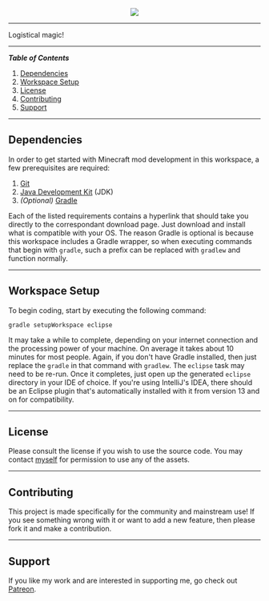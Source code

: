 <p align="center"><img src="http://i1064.photobucket.com/albums/u370/MegaT145/Magistics/logo.png"/></p>

***

Logistical magic!

---
**_Table of Contents_**

1. [Dependencies](https://github.com/T145/magistics#dependencies)
2. [Workspace Setup](https://github.com/T145/magistics#workspace-setup)
3. [License](https://github.com/T145/magistics#development)
4. [Contributing](https://github.com/T145/magistics#contributing)
5. [Support](https://github.com/T145/magistics#support)

---

## Dependencies

In order to get started with Minecraft mod development in this workspace, a few prerequisites are required:

1. [Git](https://git-scm.com/downloads)
2. [Java Development Kit](http://www.oracle.com/technetwork/java/javase/downloads/jdk8-downloads-2133151.html) (JDK)
3. *(Optional)* [Gradle](http://gradle.org/gradle-download/)

Each of the listed requirements contains a hyperlink that should take you directly to the correspondant download page. Just download and install what is compatible with your OS. The reason Gradle is optional is because this workspace includes a Gradle wrapper, so when executing commands that begin with `gradle`, such a prefix can be replaced with `gradlew` and function normally.

---

## Workspace Setup

To begin coding, start by executing the following command:
```
gradle setupWorkspace eclipse
```
It may take a while to complete, depending on your internet connection and the processing power of your machine. On average it takes about 10 minutes for most people. Again, if you don't have Gradle installed, then just replace the `gradle` in that command with `gradlew`. The `eclipse` task may need to be re-run. Once it completes, just open up the generated `eclipse` directory in your IDE of choice. If you're using IntelliJ's IDEA, there should be an Eclipse plugin that's automatically installed with it from version 13 and on for compatibility.

---

## License

Please consult the license if you wish to use the source code. You may contact [myself](https://github.com/T145) for permission to use any of the assets.

---

## Contributing

This project is made specifically for the community and mainstream use! If you see something wrong with it or want to add a new feature, then please fork it and make a contribution.

---

## Support

If you like my work and are interested in supporting me, go check out [Patreon](https://www.patreon.com/user?u=152139).
